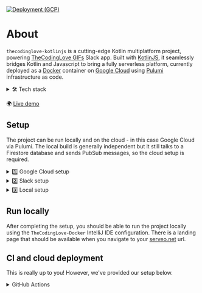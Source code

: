 [![Deployment (GCP)](https://github.com/gchristov/thecodinglove-kotlinjs/actions/workflows/deploy_gcp.yml/badge.svg)](https://github.com/gchristov/thecodinglove-kotlinjs/actions/workflows/deploy_gcp.yml)

# About

`thecodinglove-kotlinjs` is a cutting-edge Kotlin multiplatform project, powering [TheCodingLove GIFs](https://slack.com/apps/AFNEWBNFN) Slack app. Built with [KotlinJS](https://kotlinlang.org/docs/js-overview.html), it seamlessly bridges Kotlin and Javascript to bring a fully serverless platform, currently deployed as a [Docker](https://www.docker.com/) container on [Google Cloud](https://cloud.google.com/run) using [Pulumi](https://www.pulumi.com/) infrastructure as code.

<details>
  <summary>🛠 Tech stack</summary>

- [KotlinJS](https://kotlinlang.org/docs/js-overview.html) - NodeJS transpiling
- [PubSub](https://cloud.google.com/pubsub) - event-driven messaging
- [Firestore](https://firebase.google.com/docs/firestore) - NoSQL database
- [Docker](https://www.docker.com/) - containerised deployment
- [Cloud Run](https://cloud.google.com/run) - serverless deployment of containers
- [GitHub Actions](https://github.com/features/actions) - CI automation
- [Pulumi](https://www.pulumi.com/) - infrastructure as code
</details>

🌍 [Live demo](https://thecodinglove.crowdstandout.com)

## Setup

The project can be run locally and on the cloud - in this case Google Cloud via Pulumi. The local build is generally independent but it still talks to a Firestore database and sends PubSub messages, so the cloud setup is required.

<details>
  <summary>1️⃣ Google Cloud setup</summary>

1. Create a new Google Cloud project.
2. Create a Service Account for the infrastructure as code setup with the following roles:
   - `Artifact Registry Administrator`
   - `Firebase Admin`
   - `Service Account User`
   - `Service Usage Admin`
3. Export a JSON API key for your Service Account and call it `credentials-gcp-infra.json`.
4. [Signup and Install Pulumi](https://www.pulumi.com/docs/clouds/gcp/get-started/begin/#install-pulumi).
5. Create a Pulumi access token and login locally using `pulumi login`.
6. Create a new empty folder under the root of the project, called `infra` and `cd` into it.
7. Create an empty Pulumi project with no resources using the `pulumi new` command and follow the instructions:
   - you can use this prompt for the Pulumi AI `Empty project with no resources`
   - you can use `prod` as your stack name
8. Replace the created `Pulumi.yaml` file with the one from the existing `pulumi` folder, preserving the original `name` and paste the Service Account JSON API key file there too.
9. Setup Pulumi with your Google Cloud project ID and credentials:
   - `pulumi config set gcp:credentials credentials-gcp-infra.json`
   - `pulumi config set gcp:project GCP_PROJECT_ID`
10. Run `pulumi up` to automatically create the required project infrastructure.
11. Find your new `firebase-adminsdk` Service Account and give it the following additional roles:
   - `Pub/Sub Admin`, for managing the PubSub subscriptions
12. Export a JSON API key for your `firebase-adminsdk` Service Account and call it `credentials-gcp-app.json` - the app will need it later.
</details>

<details>
  <summary>2️⃣ Slack setup</summary>

The project powers an [existing Slack app](https://slack.com/apps/AFNEWBNFN), so you'll need one in order to run it. 

1. Create a new Slack app.
2. You will need an SSH tunnel to your localhost for Slack's APIs. You can use [serveo.net](http://serveo.net) for free and configure it with this command `ssh -R YOUR_DOMAIN.serveo.net:80:localhost:3000 serveo.net`.
3. Point the following Slack features to the relevant project APIs that know how to respond to them using the url you used for [serveo.net](http://serveo.net):
   - [Slash commands](https://api.slack.com/slash-commands) -> `YOUR_DOMAIN.serveo.net/api/slack/slash`
   - [OAuth](https://api.slack.com/authentication/oauth-v2) -> `YOUR_DOMAIN.serveo.net/api/slack/auth`
   - [Events](http://api.slack.com/events-api) -> `YOUR_DOMAIN.serveo.net/api/slack/event`
   - [Interactivity](https://api.slack.com/messaging/interactivity) -> `YOUR_DOMAIN.serveo.net/api/slack/interactivity`
4. Note down your `Slack Client ID`, `Secret` and `Signing Secret`.
</details>

<details>
  <summary>3️⃣ Local setup</summary>

1. [Install Docker Desktop](https://docs.docker.com/get-started/) and start it up. No additional configuration is required as the project sets up its own image and cleans up the containers after each run.
2. [Install IntelliJ](https://www.jetbrains.com/help/idea/installation-guide.html). This project has been tested with `IntelliJ IDEA 2023.2.5`.
3. Clone the repository and open the project with IntelliJ.
4. Create a Slack channel to receive server error messages and monitoring updates. The project is configured to post all unhandled `Throwable`s to that channel.
5. Create a `env.properties` file at the root of the project with the following contents:
```
SLACK_SIGNING_SECRET=YOUR_SLACK_SIGNING_SECRET
SLACK_REQUEST_VERIFICATION_ENABLED=true|false
SLACK_CLIENT_ID=YOUR_SLACK_CLIENT_ID
SLACK_CLIENT_SECRET=YOUR_SLACK_CLIENT_SECRET
SLACK_INTERACTIVITY_PUBSUB_TOPIC=TOPIC_NAME
SLACK_SLASH_COMMAND_PUBSUB_TOPIC=TOPIC_NAME
SLACK_MONITORING_URL=YOUR_SLACK_MONITORING_URL
APP_LOG_LEVEL=debug|verbose|error|info
APP_NETWORK_HTML_LOG_LEVEL=all|info|none
APP_NETWORK_JSON_LOG_LEVEL=all|info|none
APP_PUBLIC_URL=YOUR_PUBLIC_APP_URL
SEARCH_PRELOAD_PUBSUB_TOPIC=TOPIC_NAME
```
6. Copy the `credentials-gcp-app.json` Service Account JSON API key to the root of the project.
</details>

## Run locally

After completing the setup, you should be able to run the project locally using the `TheCodingLove-Docker` IntelliJ IDE configuration. There is a landing page that should be available when you navigate to your [serveo.net](http://serveo.net) url.

## CI and cloud deployment

This is really up to you! However, we've provided our setup below.

<details>
  <summary>GitHub Actions</summary>

The project is configured to build with [GitHub Actions](https://github.com/features/actions). Checkout the `.github` folder for the workflows. Follow these steps to configure the CI environment:

1. Add your Pulumi access token as a [GitHub encrypted secret](https://docs.github.com/actions/automating-your-workflow-with-github-actions/creating-and-using-encrypted-secrets) with the name `PULUMI_ACCESS_TOKEN`.
2. Each of the variables defined in `env.properties` should be exposed as GitHub encrypted secrets using the same names.
3. Add an additional `GCP_SA_KEY_INFRA` GitHub encrypted secret, containing the raw JSON API key for the above infrastructure as code Service Account.
4. Add an additional `GCP_SA_KEY_APP` GitHub encrypted secret, containing the raw JSON API key for the `firebase-adminsdk` Service Account.
5. (Optional) Install the [Pulumi GitHub app](https://www.pulumi.com/docs/using-pulumi/continuous-delivery/github-app/) to get automated summaries of your infrastructure as code changes directly on your PR.

Once this is done:
- opening pull requests against the repo will trigger build/test checks as well as infrastructure changes preview
- merging pull requests to the main branch deploys the app and any infrastructure changes to Google Cloud
</details>